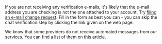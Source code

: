 If you are not receiving any verification e-mails, it's likely that the e-mail address you are checking is not the one attached to your account. Try [filing an e-mail change request](http://osu.ppy.sh/p/forgot-email). Fill in the form as best you can - you can skip the chat verification step by clicking the link given on the web page.

We know that some providers do not receive automated messages from our services. You can find a list of them on [this article](https://osu.ppy.sh/help/wiki/Help_Center#i-didn't-receive-any-emails-from-osu!/i-forgot-my-email-address!).